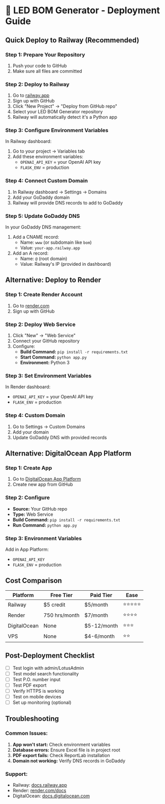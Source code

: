# 🚀 LED BOM Generator - Deployment Guide

## Quick Deploy to Railway (Recommended)

### Step 1: Prepare Your Repository
1. Push your code to GitHub
2. Make sure all files are committed

### Step 2: Deploy to Railway
1. Go to [railway.app](https://railway.app)
2. Sign up with GitHub
3. Click "New Project" → "Deploy from GitHub repo"
4. Select your LED BOM Generator repository
5. Railway will automatically detect it's a Python app

### Step 3: Configure Environment Variables
In Railway dashboard:
1. Go to your project → Variables tab
2. Add these environment variables:
   - `OPENAI_API_KEY` = your OpenAI API key
   - `FLASK_ENV` = production

### Step 4: Connect Custom Domain
1. In Railway dashboard → Settings → Domains
2. Add your GoDaddy domain
3. Railway will provide DNS records to add to GoDaddy

### Step 5: Update GoDaddy DNS
In your GoDaddy DNS management:
1. Add a CNAME record:
   - Name: `www` (or subdomain like `bom`)
   - Value: `your-app.railway.app`
2. Add an A record:
   - Name: `@` (root domain)
   - Value: Railway's IP (provided in dashboard)

## Alternative: Deploy to Render

### Step 1: Create Render Account
1. Go to [render.com](https://render.com)
2. Sign up with GitHub

### Step 2: Deploy Web Service
1. Click "New" → "Web Service"
2. Connect your GitHub repository
3. Configure:
   - **Build Command:** `pip install -r requirements.txt`
   - **Start Command:** `python app.py`
   - **Environment:** Python 3

### Step 3: Set Environment Variables
In Render dashboard:
- `OPENAI_API_KEY` = your OpenAI API key
- `FLASK_ENV` = production

### Step 4: Custom Domain
1. Go to Settings → Custom Domains
2. Add your domain
3. Update GoDaddy DNS with provided records

## Alternative: DigitalOcean App Platform

### Step 1: Create App
1. Go to [DigitalOcean App Platform](https://cloud.digitalocean.com/apps)
2. Create new app from GitHub

### Step 2: Configure
- **Source:** Your GitHub repo
- **Type:** Web Service
- **Build Command:** `pip install -r requirements.txt`
- **Run Command:** `python app.py`

### Step 3: Environment Variables
Add in App Platform:
- `OPENAI_API_KEY`
- `FLASK_ENV` = production

## Cost Comparison

| Platform | Free Tier | Paid Tier | Ease |
|----------|-----------|-----------|------|
| Railway | $5 credit | $5/month | ⭐⭐⭐⭐⭐ |
| Render | 750 hrs/month | $7/month | ⭐⭐⭐⭐ |
| DigitalOcean | None | $5-12/month | ⭐⭐⭐ |
| VPS | None | $4-6/month | ⭐⭐ |

## Post-Deployment Checklist

- [ ] Test login with admin/LotusAdmin
- [ ] Test model search functionality
- [ ] Test P.O. number input
- [ ] Test PDF export
- [ ] Verify HTTPS is working
- [ ] Test on mobile devices
- [ ] Set up monitoring (optional)

## Troubleshooting

### Common Issues:
1. **App won't start:** Check environment variables
2. **Database errors:** Ensure Excel file is in project root
3. **PDF export fails:** Check ReportLab installation
4. **Domain not working:** Verify DNS records in GoDaddy

### Support:
- Railway: [docs.railway.app](https://docs.railway.app)
- Render: [render.com/docs](https://render.com/docs)
- DigitalOcean: [docs.digitalocean.com](https://docs.digitalocean.com)
